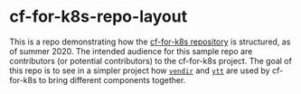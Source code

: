 # cf-for-k8s-repo-layout
This is a repo demonstrating how the [cf-for-k8s repository](https://github.com/cloudfoundry/cf-for-k8s) is structured, as of summer 2020. The intended audience for this sample repo are contributors (or potential contributors) to the cf-for-k8s project. The goal of this repo is to see in a simpler project how [`vendir`](https://github.com/k14s/vendir) and [`ytt`](https://get-ytt.io/) are used by cf-for-k8s to bring different components together.
